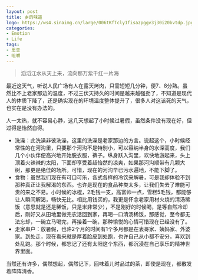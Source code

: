```yaml
---
layout: post
title: 乡的味道
logo: https://ws4.sinaimg.cn/large/006tKfTcly1fisazpggv3j30i20bvtdp.jpg
categories:
- Emotion
- Life
tags:
- 思念
- 咀嚼
---
```


> 滔滔江水从天上来，流向那万紫千红一片海    

最近这天气，听说人民广场有人在露天烤肉，只需短短几分钟，便7、8分熟。虽然比不上老家那边的温度，不过三伏天持久的时间是越来越强劲了，不知道是现代人的体质下降了，还是确实现在的环境温度整体提升了，很多人对这该死的天气，也实在是没有办法的。  

人一太热，就不容易心静，这几天想起了小时候过暑假，虽然条件没有现在好，但过得是怡然自得。  

* 洗澡：此洗澡非彼洗澡，这里的洗澡是老家那边的方言。说起这个，小时候经常性的在河沟里，只要那个河沟不是特别小，可以容纳半身的水深高度，我们几个小伙伴便高兴地开始脱衣服，裤子。纵身跃入沟里，欢快地游起来，头上顶着火辣辣的太阳，下面却享受着超怡然的凉爽，如果那河沟顺带有几颗大树，那更是绝佳的场所。可惜，现在的河沟早已污水遍地，不能下脚了。  
* 食物：虽然我们现在有可口可乐，各式各样的冷饮来解暑，可是我却体验不到那种真正让我解渴的东西。也许是现在的食品种类太多，让我们失去了难能可贵的来之不易。小时候的冰棍，2毛钱一支，高富帅一点，雪糕5毛钱，都能够让人瞬间解渴，畅快无比。相比用钱买的，我更是怀念老家用材火烧的清汤稀饭（意思就是还是稀饭，只是米非常少），不是刚好的时候喝，是等自然冷却后，刚好又从田地里做完农活回到家，再喝一口清汤稀饭，那感觉，至今都无法忘却，一碗立马喝完，再接着一碗，那种愉悦的心情可惜现在已经没有了。  
* 走家串户：放暑假，也许2个月的时间有1个多月都是在表哥家、姨妈家、外婆家。到处走，现在看来就是厚着脸皮到处跑，也许自己从小都不安分，喜欢到处乱跑。那个时候，都忘记了还有太阳这个东西，都沉浸在自己享乐的精神世界里面。  

当然还有许多，偶然想起，偶然记下，回味着儿时品过的茶，即使是现在，都散发着阵阵清香。  
